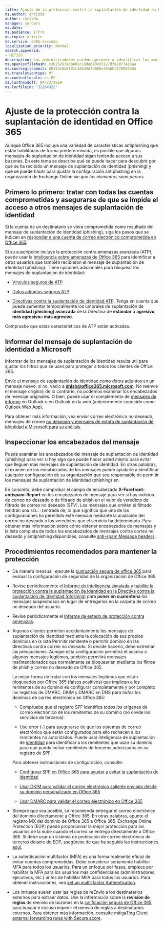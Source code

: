 ```yaml
---
title: Ajuste de la protección contra la suplantación de identidad en Office 365
ms.author: chrisda
author: chrisda
manager: serdars
ms.date: ''
ms.audience: ITPro
ms.topic: article
ms.service: O365-seccomp
localization_priority: Normal
search.appverid:
- MET150
description: Los administradores pueden aprender a identificar los motivos por los que se obtienen los mensajes de suplantación de identidad (phishing) y cómo hacerlo para evitar más mensajes de suplantación de identidad en el futuro.
ms.openlocfilehash: c3025267ad8e01c18de618c85127dfe1077a16aa
ms.sourcegitcommit: 0017dc6a5f81c165d9dfd88be39a6bb17856582e
ms.translationtype: MT
ms.contentlocale: es-ES
ms.lasthandoff: 04/23/2019
ms.locfileid: "32264322"
---
```

# <a name="tune-anti-phishing-protection-in-office-365"></a>Ajuste de la protección contra la suplantación de identidad en Office 365

Aunque Office 365 incluye una variedad de características antiphishing que están habilitadas de forma predeterminada, es posible que algunos mensajes de suplantación de identidad sigan teniendo acceso a sus buzones. En este tema se describe qué se puede hacer para descubrir por qué se ha recibido un mensaje de suplantación de identidad (phishing) y qué se puede hacer para ajustar la configuración antiphishing en la organización de Exchange Online _sin que los elementos sean peores_.

## <a name="first-things-first-deal-with-any-compromised-accounts-and-make-sure-you-block-any-more-phishing-messages-from-getting-through"></a>Primero lo primero: tratar con todas las cuentas comprometidas y asegurarse de que se impide el acceso a otros mensajes de suplantación de identidad

Si la cuenta de un destinatario se viera comprometida como resultado del mensaje de suplantación de identidad (phishing), siga los pasos que se indican en [responder a una cuenta de correo electrónico comprometida en Office 365](responding-to-a-compromised-email-account.md).

Si su suscripción incluye la protección contra amenazas avanzada (ATP), puede usar la [inteligencia sobre amenazas de Office 365](office-365-ti.md) para identificar a otros usuarios que también recibieron el mensaje de suplantación de identidad (phishing). Tiene opciones adicionales para bloquear los mensajes de suplantación de identidad:

- [Vínculos seguros de ATP](set-up-atp-safe-links-policies.md)

- [Datos adjuntos seguros ATP](set-up-atp-safe-attachments-policies.md)

- [Directivas contra la suplantación de identidad ATP](set-up-anti-phishing-policies.md). Tenga en cuenta que puede aumentar temporalmente los umbrales de suplantación de **identidad (phishing) avanzada** de la Directiva de **estándar** a **agresivo**, **más agresivo**o **más agresivo**.

Compruebe que estas características de ATP están activadas.

## <a name="report-the-phishing-message-to-microsoft"></a>Informar del mensaje de suplantación de identidad a Microsoft

Informar de los mensajes de suplantación de identidad resulta útil para ajustar los filtros que se usan para proteger a todos los clientes de Office 365.

Envíe el mensaje de suplantación de identidad _como datos_ adjuntos en un mensaje nuevo, si no, vacío a **phish@office365.microsoft.com**. No reenvíe el mensaje original; de lo contrario, no podemos examinar los encabezados de mensaje originales. O bien, puede usar el complemento de [mensajes de informe](https://docs.microsoft.com/office365/securitycompliance/enable-the-report-message-add-in) en Outlook o en Outlook en la web (anteriormente conocido como Outlook Web App).

Para obtener más información, vea enviar correo electrónico no deseado, mensajes de correo [no deseado y mensajes de estafa de suplantación de identidad a Microsoft para su análisis](submit-spam-non-spam-and-phishing-scam-messages-to-microsoft-for-analysis.md).

## <a name="inspect-the-message-headers"></a>Inspeccionar los encabezados del mensaje

Puede examinar los encabezados del mensaje de suplantación de identidad (phishing) para ver si hay algo que puede hacer usted mismo para evitar que lleguen más mensajes de suplantación de identidad. En otras palabras, el examen de los encabezados de los mensajes puede ayudarle a identificar cualquier configuración de su organización que sea responsable de permitir los mensajes de suplantación de identidad (phishing) en.

En concreto, debe comprobar el campo de encabezado **X-Forefront-antispam-Report** en los encabezados de mensaje para ver si hay indicios de correo no deseado o de filtrado de phish en el valor de veredicto de filtrado de correo no deseado (SFV). Los mensajes que omiten el filtrado tendrán una `SCL:-1`entrada de, lo que significa que una de las configuraciones ha permitido este mensaje mediante la anulación del correo no deseado o los veredictos que el servicio ha determinado. Para obtener más información sobre cómo obtener encabezados de mensajes y la lista completa de todos los encabezados de mensajes contra correo no deseado y antiphishing disponibles, consulte [anti-spam Message headers](https://docs.microsoft.com/office365/SecurityCompliance/anti-spam-message-headers).

## <a name="best-practices-to-stay-protected"></a>Procedimientos recomendados para mantener la protección

- De manera mensual, ejecute la [puntuación segura de office 365](office-365-secure-score.md) para evaluar la configuración de seguridad de la organización de Office 365.

- Revise periódicamente el [Informe de inteligencia simulada](learn-about-spoof-intelligence.md) y [habilite la protección contra la suplantación de identidad en la Directiva contra la suplantación de identidad (phishing)](learn-about-spoof-intelligence.md#configuring-the-anti-spoofing-policy) para **poner en cuarentena** los mensajes sospechosos en lugar de entregarlos en la carpeta de correo no deseado del usuario.

- Revise periódicamente el [Informe de estado de protección contra amenazas](view-reports-for-atp.md#threat-protection-status-report).

- Algunos clientes permiten accidentalmente los mensajes de suplantación de identidad mediante la colocación de sus propios dominios en la lista Permitir remitente o permitir dominio en las directivas contra correo no deseado. Si decide hacerlo, debe extremar las precauciones. Aunque esta configuración permitirá el acceso a algunos mensajes legítimos, también permitirá mensajes malintencionados que normalmente se bloquearían mediante los filtros de phish y correo no deseado de Office 365.

  La mejor forma de tratar con los mensajes legítimos que están bloqueados por Office 365 (falsos positivos) que implican a los remitentes de su dominio es configurar completamente y por completo los registros de DMARC, DKIM y DMARC en DNS para _todos_ los dominios de correo electrónico en Office 365:

  - Compruebe que el registro SPF identifica _todos los_ orígenes de correo electrónico de los remitentes de su dominio (no olvide los servicios de terceros).

  - Use error (\-) para asegurarse de que los sistemas de correo electrónico que están configurados para ello rechacen a los remitentes no autorizados. Puede usar inteligencia de suplantación de [identidad](https://docs.microsoft.com/office365/securitycompliance/learn-about-spoof-intelligence) para identificar a los remitentes que usan su dominio para que pueda incluir remitentes de terceros autorizados en su registro de SPF.

  Para obtener instrucciones de configuración, consulte:
  
  - [Configurar SPF en Office 365 para ayudar a evitar la suplantación de identidad](set-up-spf-in-office-365-to-help-prevent-spoofing.md)

  - [Usar DKIM para validar el correo electrónico saliente enviado desde su dominio personalizado en Office 365](use-dkim-to-validate-outbound-email.md)

  - [Usar DMARC para validar el correo electrónico en Office 365](use-dmarc-to-validate-email.md)

- Siempre que sea posible, se recomienda entregar el correo electrónico del dominio directamente a Office 365. En otras palabras, apunte el registro MX del dominio de Office 365 a Office 365. Exchange Online Protection (EOP) puede proporcionar la mejor protección para los usuarios de la nube cuando el correo se entrega directamente a Office 365. Si debe usar un sistema de protección de correo electrónico de terceros delante de EOP, asegúrese de que ha seguido las instrucciones [aquí](https://docs.microsoft.com/exchange/mail-flow-best-practices/manage-mail-flow-using-third-party-cloud).

- La autenticación multifactor (MFA) es una forma realmente eficaz de evitar cuentas comprometidas. Debe considerar seriamente habilitar MFA para todos los usuarios. Para un enfoque por fases, empiece por habilitar la MFA para los usuarios más confidenciales (administradores, ejecutivos, etc.) antes de habilitar MFA para todos los usuarios. Para obtener instrucciones, vea [set up multi-factor Authentication](https://docs.microsoft.com/office365/admin/security-and-compliance/set-up-multi-factor-authentication).

- Los intrusos suelen usar las reglas de reEnvío a los destinatarios externos para extraer datos. Use la información sobre la **revisión de reglas** de reenvío de buzones en la [calificación segura de Office 365](office-365-secure-score.md) para buscar e incluso impedir el reenvío de reglas a destinatarios externos. Para obtener más información, consulte [mitigaTing Client external forwardIng rules with Secure score](https://blogs.technet.microsoft.com/office365security/mitigating-client-external-forwarding-rules-with-secure-score/).
